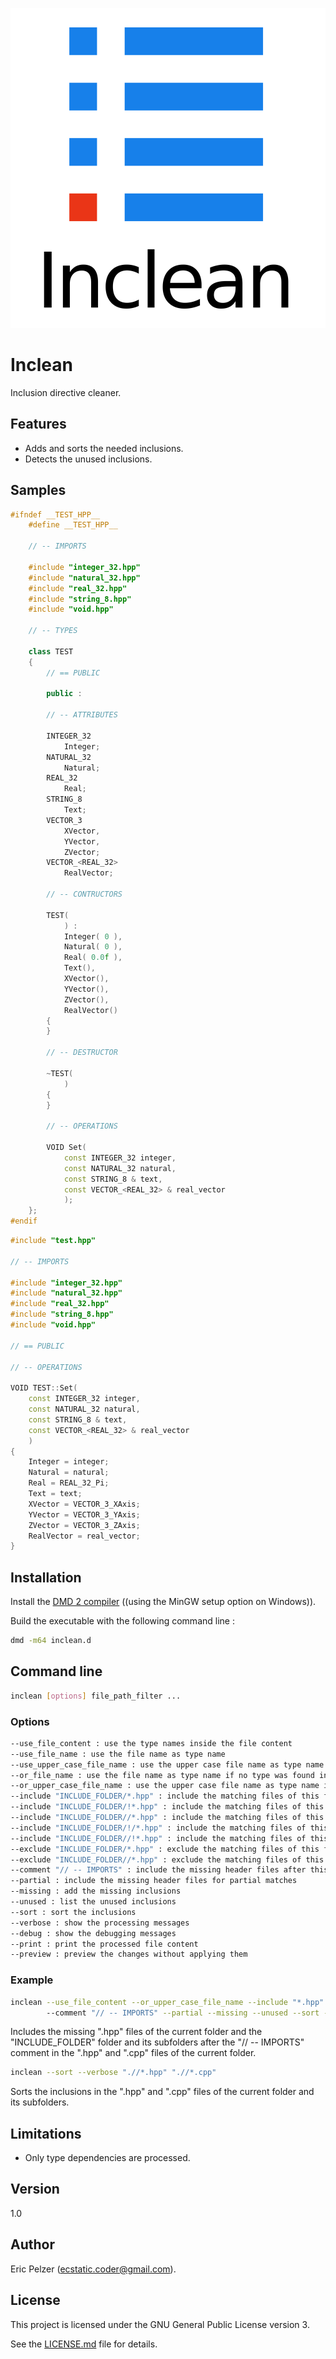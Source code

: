 ![](https://github.com/senselogic/INCLEAN/blob/master/LOGO/inclean.png)

# Inclean

Inclusion directive cleaner.

## Features

* Adds and sorts the needed inclusions.
* Detects the unused inclusions.

## Samples

```c++
#ifndef __TEST_HPP__
    #define __TEST_HPP__

    // -- IMPORTS

    #include "integer_32.hpp"
    #include "natural_32.hpp"
    #include "real_32.hpp"
    #include "string_8.hpp"
    #include "void.hpp"

    // -- TYPES

    class TEST
    {
        // == PUBLIC

        public :

        // -- ATTRIBUTES

        INTEGER_32
            Integer;
        NATURAL_32
            Natural;
        REAL_32
            Real;
        STRING_8
            Text;
        VECTOR_3
            XVector,
            YVector,
            ZVector;
        VECTOR_<REAL_32>
            RealVector;

        // -- CONTRUCTORS

        TEST(
            ) :
            Integer( 0 ),
            Natural( 0 ),
            Real( 0.0f ),
            Text(),
            XVector(),
            YVector(),
            ZVector(),
            RealVector()
        {
        }

        // -- DESTRUCTOR

        ~TEST(
            )
        {
        }

        // -- OPERATIONS

        VOID Set(
            const INTEGER_32 integer,
            const NATURAL_32 natural,
            const STRING_8 & text,
            const VECTOR_<REAL_32> & real_vector
            );
    };
#endif
```

```c++
#include "test.hpp"

// -- IMPORTS

#include "integer_32.hpp"
#include "natural_32.hpp"
#include "real_32.hpp"
#include "string_8.hpp"
#include "void.hpp"

// == PUBLIC

// -- OPERATIONS

VOID TEST::Set(
    const INTEGER_32 integer,
    const NATURAL_32 natural,
    const STRING_8 & text,
    const VECTOR_<REAL_32> & real_vector
    )
{
    Integer = integer;
    Natural = natural;
    Real = REAL_32_Pi;
    Text = text;
    XVector = VECTOR_3_XAxis;
    YVector = VECTOR_3_YAxis;
    ZVector = VECTOR_3_ZAxis;
    RealVector = real_vector;
}
```

## Installation

Install the [DMD 2 compiler](https://dlang.org/download.html) ((using the MinGW setup option on Windows)).

Build the executable with the following command line :

```bash
dmd -m64 inclean.d
```

## Command line

```bash
inclean [options] file_path_filter ...
```

### Options

```bash
--use_file_content : use the type names inside the file content
--use_file_name : use the file name as type name
--use_upper_case_file_name : use the upper case file name as type name
--or_file_name : use the file name as type name if no type was found inside the file content
--or_upper_case_file_name : use the upper case file name as type name if no type was found inside the file content
--include "INCLUDE_FOLDER/*.hpp" : include the matching files of this folder using their full path
--include "INCLUDE_FOLDER/!*.hpp" : include the matching files of this folder without their path
--include "INCLUDE_FOLDER//*.hpp" : include the matching files of this folder and its subfolders using their full path
--include "INCLUDE_FOLDER/!/*.hpp" : include the matching files of this folder and its subfolders using their relative path
--include "INCLUDE_FOLDER//!*.hpp" : include the matching files of this folder and its subfolders without their path
--exclude "INCLUDE_FOLDER/*.hpp" : exclude the matching files of this folder
--exclude "INCLUDE_FOLDER//*.hpp" : exclude the matching files of this folder and its subfolders
--comment "// -- IMPORTS" : include the missing header files after this comment
--partial : include the missing header files for partial matches
--missing : add the missing inclusions
--unused : list the unused inclusions
--sort : sort the inclusions
--verbose : show the processing messages
--debug : show the debugging messages
--print : print the processed file content
--preview : preview the changes without applying them
```

### Example

```bash
inclean --use_file_content --or_upper_case_file_name --include "*.hpp" --include "INCLUDE_FOLDER/!/*.hpp"
        --comment "// -- IMPORTS" --partial --missing --unused --sort --verbose --print --preview "*.hpp" "*.cpp"
```

Includes the missing ".hpp" files of the current folder and the "INCLUDE_FOLDER" folder and its subfolders
after the "// -- IMPORTS" comment in the ".hpp" and ".cpp" files of the current folder.

```bash
inclean --sort --verbose ".//*.hpp" ".//*.cpp"
```

Sorts the inclusions in the ".hpp" and ".cpp" files of the current folder and its subfolders.

## Limitations

* Only type dependencies are processed.

## Version

1.0

## Author

Eric Pelzer (ecstatic.coder@gmail.com).

## License

This project is licensed under the GNU General Public License version 3.

See the [LICENSE.md](LICENSE.md) file for details.
